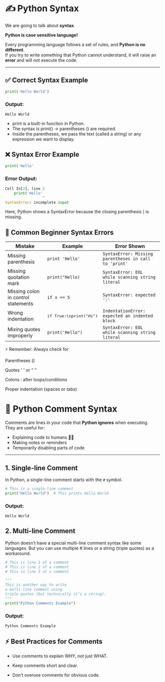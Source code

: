 # ✍️ Python Syntax  

We are going to talk about **syntax**.  

**Python is case sensitive language!**

Every programming language follows a set of rules, and **Python is no different**.  
If you try to write something that Python cannot understand, it will raise an **error** and will not execute the code.  

---

## ✅ Correct Syntax Example  

```python
print('Hello World')
```
### Output:
```
Hello World
```

  * print is a built-in function in Python.
  * The syntax is print() → parentheses () are required.
  * Inside the parentheses, we pass the text (called a string) or any expression we want to display.

## ❌ Syntax Error Example
```python
print('Hello'
```
### Error Output:
```python
Cell In[3], line 2
    print('Hello'
                 ^
SyntaxError: incomplete input
```
Here, Python shows a SyntaxError because the closing parenthesis ) is missing.

## 🐍 Common Beginner Syntax Errors

| Mistake                             | Example                          | Error Shown                                           |
| ----------------------------------- | -------------------------------- | ----------------------------------------------------- |
| Missing parenthesis                 | `print 'Hello'`                  | `SyntaxError: Missing parentheses in call to 'print'` |
| Missing quotation mark              | `print("Hello)`                  | `SyntaxError: EOL while scanning string literal`      |
| Missing colon in control statements | `if x == 5`                      | `SyntaxError: expected ':'`                           |
| Wrong indentation                   | <pre>if True:\nprint("Hi")</pre> | `IndentationError: expected an indented block`        |
| Mixing quotes improperly            | `print('Hello")`                 | `SyntaxError: EOL while scanning string literal`      |

⚡ Remember: Always check for

Parentheses ()

Quotes ' ' or " "

Colons : after loops/conditions

Proper indentation (spaces or tabs)

# 📝 Python Comment Syntax  

Comments are lines in your code that **Python ignores** when executing.  
They are useful for:  
- Explaining code to humans 👩‍💻  
- Making notes or reminders  
- Temporarily disabling parts of code  

---

## 1. Single-line Comment  

In Python, a single-line comment starts with the `#` symbol.  

```python
# This is a single-line comment
print("Hello World")  # This prints Hello World
```
### Output:
```
Hello World
```
## 2. Multi-line Comment

Python doesn’t have a special multi-line comment syntax like some languages.
But you can use multiple # lines or a string (triple quotes) as a workaround.

```python
# This is line 1 of a comment
# This is line 2 of a comment
# This is line 3 of a comment

"""
This is another way to write
a multi-line comment using 
triple quotes (but technically it’s a string).
"""
print("Python Comments Example")
```
### Output:
```
Python Comments Example
```
## ⚡ Best Practices for Comments

 * Use comments to explain WHY, not just WHAT.
 
 * Keep comments short and clear.
 
 * Don’t overuse comments for obvious code.





